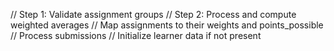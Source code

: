 // Step 1: Validate assignment groups
// Step 2: Process and compute weighted averages
// Map assignments to their weights and points_possible
 // Process submissions
 // Initialize learner data if not present